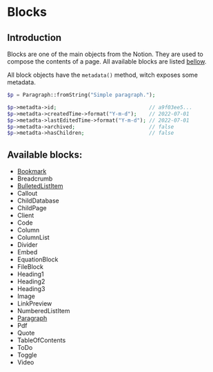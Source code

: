# Blocks

## Introduction

Blocks are one of the main objects from the Notion. They are used to compose the
contents of a page. All available blocks are listed [bellow](#available-blocks).

All block objects have the `metadata()` method, witch exposes some metadata.

```php
$p = Paragraph::fromString("Simple paragraph.");

$p->metadta->id;                              // a9f03ee5...
$p->metadta->createdTime->format("Y-m-d");    // 2022-07-01
$p->metadta->lastEditedTime->format("Y-m-d"); // 2022-07-01
$p->metadta->archived;                        // false
$p->metadta->hasChildren;                     // false
```

## Available blocks:

- [Bookmark](./Bookmark)
- Breadcrumb
- [BulletedListItem](./BulletedListItem)
- Callout
- ChildDatabase
- ChildPage
- Client
- Code
- Column
- ColumnList
- Divider
- Embed
- EquationBlock
- FileBlock
- Heading1
- Heading2
- Heading3
- Image
- LinkPreview
- NumberedListItem
- [Paragraph](./Paragraph)
- Pdf
- Quote
- TableOfContents
- ToDo
- Toggle
- Video